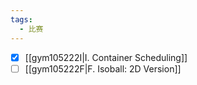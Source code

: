 ```yaml
---
tags:
  - 比赛
---
```

- [x] [[gym105222I|I. Container Scheduling]]
- [ ] [[gym105222F|F. Isoball: 2D Version]]
